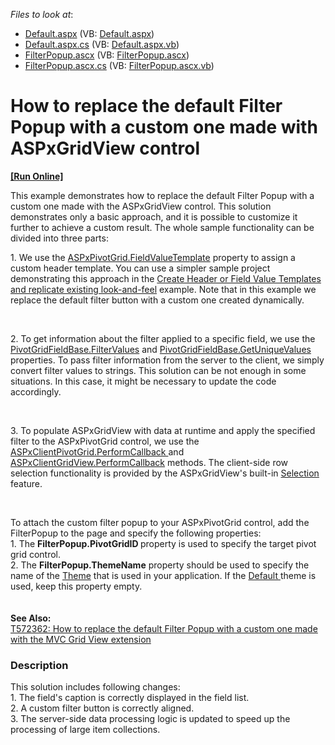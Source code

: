 <!-- default file list -->
*Files to look at*:

* [Default.aspx](./CS/CustomFilterPopup/Default.aspx) (VB: [Default.aspx](./VB/CustomFilterPopup/Default.aspx))
* [Default.aspx.cs](./CS/CustomFilterPopup/Default.aspx.cs) (VB: [Default.aspx.vb](./VB/CustomFilterPopup/Default.aspx.vb))
* [FilterPopup.ascx](./CS/CustomFilterPopup/FilterPopup.ascx) (VB: [FilterPopup.ascx](./VB/CustomFilterPopup/FilterPopup.ascx))
* [FilterPopup.ascx.cs](./CS/CustomFilterPopup/FilterPopup.ascx.cs) (VB: [FilterPopup.ascx.vb](./VB/CustomFilterPopup/FilterPopup.ascx.vb))
<!-- default file list end -->
# How to replace the default Filter Popup with a custom one made with ASPxGridView control
<!-- run online -->
**[[Run Online]](https://codecentral.devexpress.com/e4669/)**
<!-- run online end -->


<p>This example demonstrates how to replace the default Filter Popup with a custom one made with the ASPxGridView control. This solution demonstrates only a basic approach, and it is possible to customize it further to achieve a custom result. The whole sample functionality can be divided into three parts:</p>
<p>1. We use the <a href="http://documentation.devexpress.com/#AspNet/DevExpressWebASPxPivotGridASPxPivotGrid_FieldValueTemplatetopic">ASPxPivotGrid.FieldValueTemplate</a> property to assign a custom header template. You can use a simpler sample project demonstrating this approach in the <a href="https://www.devexpress.com/Support/Center/p/E1805">Create Header or Field Value Templates and replicate existing look-and-feel</a> example. Note that in this example we replace the default filter button with a custom one created dynamically.</p>
<br>
<p>2. To get information about the filter applied to a specific field, we use the <a href="http://documentation.devexpress.com/#CoreLibraries/DevExpressXtraPivotGridPivotGridFieldBase_FilterValuestopic">PivotGridFieldBase.FilterValues</a> and <a href="http://documentation.devexpress.com/#CoreLibraries/DevExpressXtraPivotGridPivotGridFieldBase_GetUniqueValuestopic">PivotGridFieldBase.GetUniqueValues</a> properties. To pass filter information from the server to the client, we simply convert filter values to strings. This solution can be not enough in some situations. In this case, it might be necessary to update the code accordingly.</p>
<br>
<p>3. To populate ASPxGridView with data at runtime and apply the specified filter to the ASPxPivotGrid control, we use the <a href="http://documentation.devexpress.com/#AspNet/DevExpressWebASPxPivotGridScriptsASPxClientPivotGrid_PerformCallbacktopic">ASPxClientPivotGrid.PerformCallback </a> and <a href="http://documentation.devexpress.com/#AspNet/DevExpressWebASPxGridViewScriptsASPxClientGridView_PerformCallbacktopic">ASPxClientGridView.PerformCallback</a> methods. The client-side row selection functionality is provided by the ASPxGridView's built-in <a href="http://documentation.devexpress.com/#AspNet/CustomDocument3737">Selection </a> feature.</p>
<br>
<p>To attach the custom filter popup to your ASPxPivotGrid control, add the FilterPopup to the page and specify the following properties:<br>1. The <strong>FilterPopup.PivotGridID </strong>property is used to specify the target pivot grid control. <br>2. The <strong>FilterPopup.ThemeName</strong> property should be used to specify the name of the <a href="https://documentation.devexpress.com/#AspNet/CustomDocument11685">Theme</a> that is used in your application. If the <a href="https://documentation.devexpress.com/#AspNet/CustomDocument6655">Default </a>theme is used, keep this property empty. <br><br><br><strong>See Also:</strong><br><a href="https://www.devexpress.com/Support/Center/p/T572362">T572362: How to replace the default Filter Popup with a custom one made with the MVC Grid View extension</a></p>


<h3>Description</h3>

This solution&nbsp;includes following&nbsp;changes:<br>1. The field's caption is correctly displayed in the field list. <br>2. A custom filter button is correctly aligned.<br>3. The server-side data processing logic is updated to speed up the processing of large item collections.

<br/>


